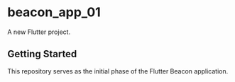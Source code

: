 # beacon_app_01

A new Flutter project.

## Getting Started

This repository serves as the initial phase of the Flutter Beacon application.
